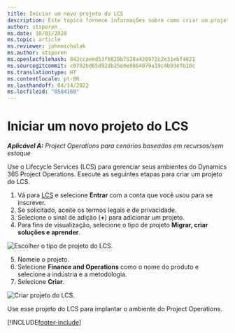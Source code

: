 ```yaml
---
title: Iniciar um novo projeto do LCS
description: Este tópico fornece informações sobre como criar um projeto no LCS para o ambiente do Project Operations.
author: stsporen
ms.date: 10/01/2020
ms.topic: article
ms.reviewer: johnmichalak
ms.author: stsporen
ms.openlocfilehash: 842ccaeed53f8829b7520a420972c2e31ebf4821
ms.sourcegitcommit: c0792bd65d92db25e0e8864879a19c4b93efb10c
ms.translationtype: HT
ms.contentlocale: pt-BR
ms.lasthandoff: 04/14/2022
ms.locfileid: "8584168"
---
```

# <a name="start-a-new-lcs-project"></a>Iniciar um novo projeto do LCS

_**Aplicável A:** Project Operations para cenários baseados em recursos/sem estoque_

Use o Lifecycle Services (LCS) para gerenciar seus ambientes do Dynamics 365 Project Operations. Execute as seguintes etapas para criar um projeto do LCS.

1. Vá para [LCS](https://lcs.dynamics.com/Logon/Index) e selecione **Entrar** com a conta que você usou para se inscrever.
2. Se solicitado, aceite os termos legais e de privacidade.
3. Selecione o sinal de adição (**+**) para adicionar um projeto.
4. Para fins de visualização, selecione o tipo de projeto **Migrar, criar soluções e aprender**.

  ![Escolher o tipo de projeto do LCS.](./media/create-lcs-1.png)

5. Nomeie o projeto. 
6. Selecione **Finance and Operations** como o nome do produto e selecione a indústria e a metodologia. 
7. Selecione **Criar**.

![Criar projeto do LCS.](./media/create-lcs-2.png)

Use esse projeto do LCS para implantar o ambiente do Project Operations.



[!INCLUDE[footer-include](../includes/footer-banner.md)]